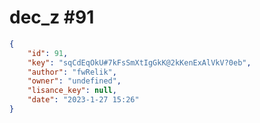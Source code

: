 
# dec_z #91
                
```JSON
{
    "id": 91,
    "key": "sqCdEqOkU#7kFsSmXtIgGkK@2kKenExAlVkV?0eb",
    "author": "fwRelik",
    "owner": "undefined",
    "lisance_key": null,
    "date": "2023-1-27 15:26"
}
```
    